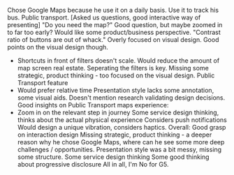 Chose Google Maps because he use it on a daily basis.
Use it to track his bus. Public transport.
[Asked us questions, good interactive way of presenting]
"Do you need the map?"
Good question, but maybe zoomed in to far too early? Would like some product/business perspective.
"Contrast ratio of buttons are out of whack."
Overly focused on visual design. 
Good points on the visual design though.
- Shortcuts in front of filters doesn't scale.
Would reduce the amount of map screen real estate.
Seperating the filters is key.
Missing some strategic, product thinking - too focused on the visual design.
Public Transport feature
- Would prefer relative time
Presentation style lacks some annotation, some visual aids.
Doesn't mention research validating design decisions.
Good insights on Public Transport maps experience:
- Zoom in on the relevant step in journey
Some service design thinking, thinks about the actual physical experience
Considers push notifications
Would design a unique vibration, considers haptics.
Overall:
Good grasp on interaction design
Missing strategic, product thinking - a deeper reason why he chose Google Maps, where can he see some more deep challenges / opportunities.
Presentation style was a bit messy, missing some structure.
Some service design thinking
Some good thinking about progressive disclosure
All in all, I'm No for G5.


